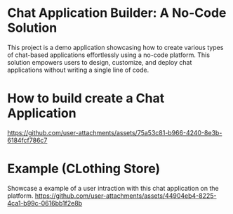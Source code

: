 # Chat Application Builder: A No-Code Solution

This project is a demo application showcasing how to create various types of chat-based applications effortlessly using a no-code platform. This solution empowers users to design, customize, and deploy chat applications without writing a single line of code.

# How to build create a Chat Application
https://github.com/user-attachments/assets/75a53c81-b966-4240-8e3b-6184fcf786c7

# Example (CLothing Store)
Showcase a example of a user intraction with this chat application on the platform. 
https://github.com/user-attachments/assets/44904eb4-8225-4ca1-b99c-0616bb1f2e8b
